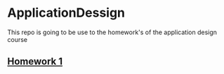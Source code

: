 # ApplicationDessign
This repo is going to be use to the homework's of the application design course


## [Homework 1](https://github.com/pensaTelus/ApplicationDessign/tree/master/hw1%20java%20collection)
